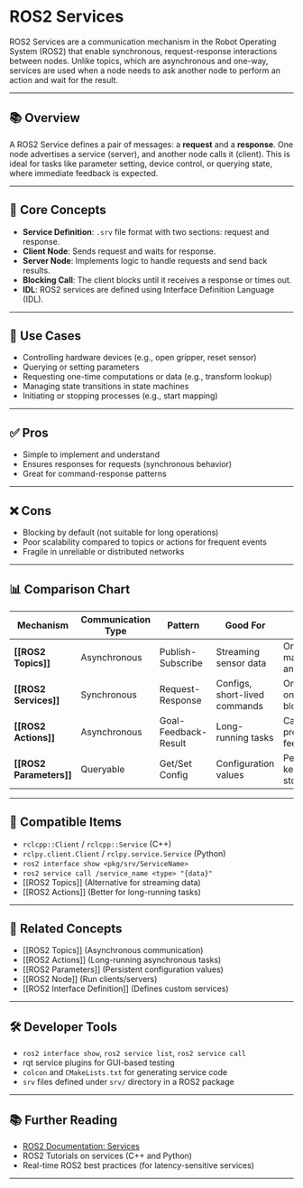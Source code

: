 # ROS2 Services

ROS2 Services are a communication mechanism in the Robot Operating System (ROS2) that enable synchronous, request-response interactions between nodes. Unlike topics, which are asynchronous and one-way, services are used when a node needs to ask another node to perform an action and wait for the result.

---

## 📚 Overview

A ROS2 Service defines a pair of messages: a **request** and a **response**. One node advertises a service (server), and another node calls it (client). This is ideal for tasks like parameter setting, device control, or querying state, where immediate feedback is expected.

---

## 🧠 Core Concepts

- **Service Definition**: `.srv` file format with two sections: request and response.
- **Client Node**: Sends request and waits for response.
- **Server Node**: Implements logic to handle requests and send back results.
- **Blocking Call**: The client blocks until it receives a response or times out.
- **IDL**: ROS2 services are defined using Interface Definition Language (IDL).

---

## 🧰 Use Cases

- Controlling hardware devices (e.g., open gripper, reset sensor)
- Querying or setting parameters
- Requesting one-time computations or data (e.g., transform lookup)
- Managing state transitions in state machines
- Initiating or stopping processes (e.g., start mapping)

---

## ✅ Pros

- Simple to implement and understand
- Ensures responses for requests (synchronous behavior)
- Great for command-response patterns

---

## ❌ Cons

- Blocking by default (not suitable for long operations)
- Poor scalability compared to topics or actions for frequent events
- Fragile in unreliable or distributed networks

---

## 📊 Comparison Chart

| Mechanism  | Communication Type | Pattern          | Good For                     | Notes                          |
|------------|---------------------|------------------|-------------------------------|--------------------------------|
| **[[ROS2 Topics]]** | Asynchronous        | Publish-Subscribe| Streaming sensor data         | One-to-many, fire-and-forget   |
| **[[ROS2 Services]]** | Synchronous       | Request-Response | Configs, short-lived commands | One-to-one, blocking           |
| **[[ROS2 Actions]]** | Asynchronous        | Goal-Feedback-Result | Long-running tasks        | Cancelable, progress feedback  |
| **[[ROS2 Parameters]]** | Queryable        | Get/Set Config   | Configuration values          | Persistent key-value store     |

---

## 🔧 Compatible Items

- `rclcpp::Client` / `rclcpp::Service` (C++)
- `rclpy.client.Client` / `rclpy.service.Service` (Python)
- `ros2 interface show <pkg/srv/ServiceName>`
- `ros2 service call /service_name <type> "{data}"`
- [[ROS2 Topics]] (Alternative for streaming data)
- [[ROS2 Actions]] (Better for long-running tasks)

---

## 🔗 Related Concepts

- [[ROS2 Topics]] (Asynchronous communication)
- [[ROS2 Actions]] (Long-running asynchronous tasks)
- [[ROS2 Parameters]] (Persistent configuration values)
- [[ROS2 Node]] (Run clients/servers)
- [[ROS2 Interface Definition]] (Defines custom services)

---

## 🛠 Developer Tools

- `ros2 interface show`, `ros2 service list`, `ros2 service call`
- rqt service plugins for GUI-based testing
- `colcon` and `CMakeLists.txt` for generating service code
- `srv` files defined under `srv/` directory in a ROS2 package

---

## 📚 Further Reading

- [ROS2 Documentation: Services](https://docs.ros.org/en/foxy/Concepts/Services.html)
- ROS2 Tutorials on services (C++ and Python)
- Real-time ROS2 best practices (for latency-sensitive services)

---
